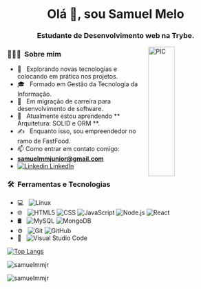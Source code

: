 <h1 align = "center"> Olá 👋, sou Samuel Melo </h1>
<h3 align = "center"> Estudante de Desenvolvimento web na Trybe. </h3>
<img width = "35%" align="right" alt="PIC" height="300px" src="https://www.pngitem.com/pimgs/m/4-42822_apple-tv-copy-developer-illustration-png-transparent-png.png" />

<h3> 👨🏻‍💻 &nbsp;Sobre mim </h3>

- 🤔 &nbsp; Explorando novas tecnologias e colocando em prática nos projetos.
- 🎓 &nbsp; Formado em Gestão da Tecnologia da Informação.
- 💼 &nbsp; Em migração de carreira para desenvolvimento de software.
- 🌱 &nbsp; Atualmente estou aprendendo ** Arquitetura: SOLID e ORM **.
- ✍️ &nbsp; Enquanto isso, sou empreendedor no ramo de FastFood.
- 📫 Como entrar em contato comigo: 
- **samuelmmjunior@gmail.com**
- [![Linkedin](https://i.stack.imgur.com/gVE0j.png) LinkedIn](https://www.linkedin.com/in/samuelmesquita)

<h3> 🛠 &nbsp;Ferramentas e Tecnologias</h3>

- 💻 &nbsp;
  ![Linux](https://img.shields.io/badge/-Linux-222222?style=flat&logo=linux&logoColor=FCC624)
- 🌐 &nbsp;
  ![HTML5](https://img.shields.io/badge/-HTML5-333333?style=flat&logo=HTML5)
  ![CSS](https://img.shields.io/badge/-CSS-333333?style=flat&logo=CSS3&logoColor=1572B6)
  ![JavaScript](https://img.shields.io/badge/-JavaScript-333333?style=flat&logo=javascript)
  ![Node.js](https://img.shields.io/badge/-Node.js-333333?style=flat&logo=node.js)
  ![React](https://img.shields.io/badge/-React-333333?style=flat&logo=react)
- 🛢 &nbsp;
  ![MySQL](https://img.shields.io/badge/-MySQL-333333?style=flat&logo=mysql)
  ![MongoDB](https://img.shields.io/badge/-MongoDB-333333?style=flat&logo=mongodb)
- ⚙️ &nbsp;
  ![Git](https://img.shields.io/badge/-Git-333333?style=flat&logo=git)
  ![GitHub](https://img.shields.io/badge/-GitHub-333333?style=flat&logo=github)
- 🔧 &nbsp;
  ![Visual Studio Code](https://img.shields.io/badge/-Visual%20Studio%20Code-333333?style=flat&logo=visual-studio-code&logoColor=007ACC)

[![Top Langs](https://github-readme-stats.vercel.app/api/top-langs/?username=samuelmmjr)](https://github.com/anuraghazra/github-readme-stats)

<p> <img align = "center" src = "https://github-readme-stats.vercel.app/api?username=samuelmmjr&show_icons=true&locale=en" alt = "samuelmmjr" /> </p>

<p> <img align = "center" src = "https://github-readme-streak-stats.herokuapp.com/?user=samuelmmjr&" alt = "samuelmmjr" /> </p>

